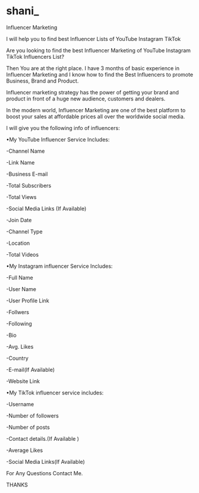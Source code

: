 # shani_

Influencer Marketing 

I will help you to find best Influencer Lists of YouTube Instagram TikTok
 

Are you looking to find the best Influencer Marketing of YouTube Instagram TikTok Influencers List?



Then You are at the right place. I have 3 months of basic experience in Influencer Marketing and I know how to find the Best Influencers to promote Business, Brand and Product. 



Influencer marketing strategy has the power of getting your brand and product in front of a huge new audience, customers and dealers.



In the modern world, Influencer Marketing are one of the best platform to boost your sales at affordable prices all over the worldwide social media.



I will give you the following info of influencers:



•My YouTube Influencer Service Includes:

-Channel Name

-Link Name

-Business E-mail

-Total Subscribers

-Total Views 

-Social Media Links (If Available)

-Join Date 

-Channel Type

-Location

-Total Videos



•My Instagram influencer Service Includes:

-Full Name

-User Name 

-User Profile Link

-Follwers

-Following

-Bio

-Avg. Likes

-Country 

-E-mail(If Available)

-Website Link



•My TikTok influencer service includes:

-Username

-Number of followers

-Number of posts

-Contact details.(If Available )

-Average Likes

-Social Media Links(If Available)



For Any Questions Contact Me.



THANKS

